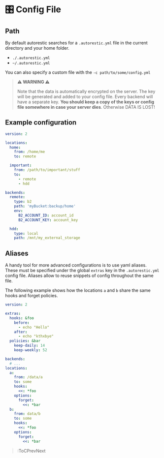 # 🎛 Config File

## Path

By default autorestic searches for a `.autorestic.yml` file in the current directory and your home folder.

- `./.autorestic.yml`
- `~/.autorestic.yml`

You can also specify a custom file with the `-c path/to/some/config.yml`

> **⚠️ WARNING ⚠️**
>
> Note that the data is automatically encrypted on the server. The key will be generated and added to your config file. Every backend will have a separate key. **You should keep a copy of the keys or config file somewhere in case your server dies**. Otherwise DATA IS LOST!

## Example configuration

```yaml | .autorestic.yml
version: 2

locations:
  home:
    from: /home/me
    to: remote

  important:
    from: /path/to/important/stuff
    to:
      - remote
      - hdd

backends:
  remote:
    type: b2
    path: 'myBucket:backup/home'
    env:
      B2_ACCOUNT_ID: account_id
      B2_ACCOUNT_KEY: account_key

  hdd:
    type: local
    path: /mnt/my_external_storage
```

## Aliases

A handy tool for more advanced configurations is to use yaml aliases.
These must be specified under the global `extras` key in the `.autorestic.yml` config file.
Aliases allow to reuse snippets of config throughout the same file.

The following example shows how the locations `a` and `b` share the same hooks and forget policies.

```yaml | .autorestic.yml
version: 2

extras:
  hooks: &foo
    before:
      - echo "Hello"
    after:
      - echo "kthxbye"
  policies: &bar
    keep-daily: 14
    keep-weekly: 52

backends:
  # ...
locations:
  a:
    from: /data/a
    to: some
    hooks:
      <<: *foo
    options:
      forget:
        <<: *bar
  b:
    from: data/b
    to: some
    hooks:
      <<: *foo
    options:
      forget:
        <<: *bar
```

> :ToCPrevNext
